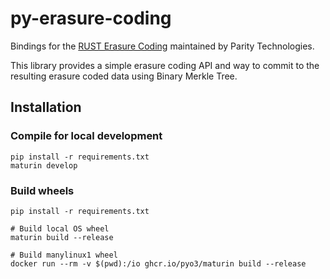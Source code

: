 # py-erasure-coding

Bindings for the [RUST Erasure Coding](https://github.com/paritytech/erasure-coding) maintained by Parity Technologies.

This library provides a simple erasure coding API and way to commit to the resulting erasure coded data using Binary Merkle Tree.


## Installation

### Compile for local development

```
pip install -r requirements.txt
maturin develop
```
### Build wheels
```
pip install -r requirements.txt

# Build local OS wheel
maturin build --release

# Build manylinux1 wheel
docker run --rm -v $(pwd):/io ghcr.io/pyo3/maturin build --release

```
